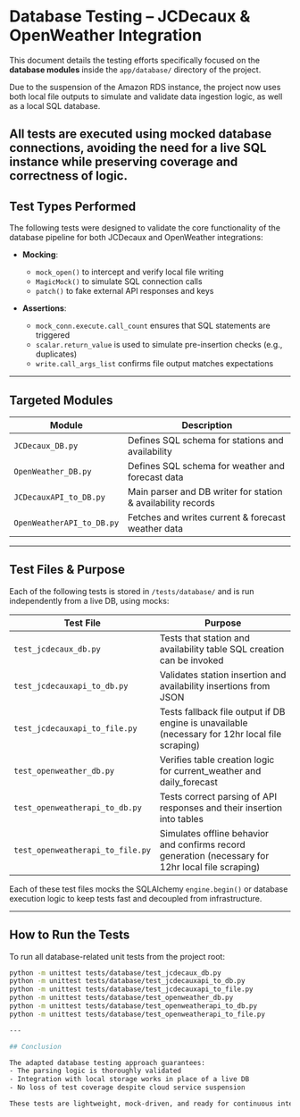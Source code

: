 
# Database Testing – JCDecaux & OpenWeather Integration

This document details the testing efforts specifically focused on the **database modules** inside the `app/database/` directory of the project.

Due to the suspension of the Amazon RDS instance, the project now uses both local file outputs to simulate and validate data ingestion logic, as well as a local SQL database.

All tests are executed using mocked database connections, avoiding the need for a live SQL instance while preserving coverage and correctness of logic.
---

## Test Types Performed

The following tests were designed to validate the core functionality of the database pipeline for both JCDecaux and OpenWeather integrations:

- **Mocking**:
  - `mock_open()` to intercept and verify local file writing
  - `MagicMock()` to simulate SQL connection calls
  - `patch()` to fake external API responses and keys

- **Assertions**:
  - `mock_conn.execute.call_count` ensures that SQL statements are triggered
  - `scalar.return_value` is used to simulate pre-insertion checks (e.g., duplicates)
  - `write.call_args_list` confirms file output matches expectations

---

## Targeted Modules

| Module                      | Description                                                  |
|----------------------------|--------------------------------------------------------------|
| `JCDecaux_DB.py`           | Defines SQL schema for stations and availability             |
| `OpenWeather_DB.py`        | Defines SQL schema for weather and forecast data             |
| `JCDecauxAPI_to_DB.py`     | Main parser and DB writer for station & availability records |
| `OpenWeatherAPI_to_DB.py`  | Fetches and writes current & forecast weather data           |

---

## Test Files & Purpose

Each of the following tests is stored in `/tests/database/` and is run independently from a live DB, using mocks:

| Test File                         | Purpose                                                                 |
|----------------------------------|-------------------------------------------------------------------------|
| `test_jcdecaux_db.py`            | Tests that station and availability table SQL creation can be invoked |
| `test_jcdecauxapi_to_db.py`      | Validates station insertion and availability insertions from JSON     |
| `test_jcdecauxapi_to_file.py`    | Tests fallback file output if DB engine is unavailable  (necessary for 12hr local file scraping)               |
| `test_openweather_db.py`         | Verifies table creation logic for current_weather and daily_forecast   |
| `test_openweatherapi_to_db.py`   | Tests correct parsing of API responses and their insertion into tables |
| `test_openweatherapi_to_file.py` | Simulates offline behavior and confirms record generation     (necessary for 12hr local file scraping)         |

Each of these test files mocks the SQLAlchemy `engine.begin()` or database execution logic to keep tests fast and decoupled from infrastructure.

---

## How to Run the Tests

To run all database-related unit tests from the project root:

```bash
python -m unittest tests/database/test_jcdecaux_db.py
python -m unittest tests/database/test_jcdecauxapi_to_db.py
python -m unittest tests/database/test_jcdecauxapi_to_file.py
python -m unittest tests/database/test_openweather_db.py
python -m unittest tests/database/test_openweatherapi_to_db.py
python -m unittest tests/database/test_openweatherapi_to_file.py

---

## Conclusion

The adapted database testing approach guarantees:
- The parsing logic is thoroughly validated
- Integration with local storage works in place of a live DB
- No loss of test coverage despite cloud service suspension

These tests are lightweight, mock-driven, and ready for continuous integration or future upgrade.
